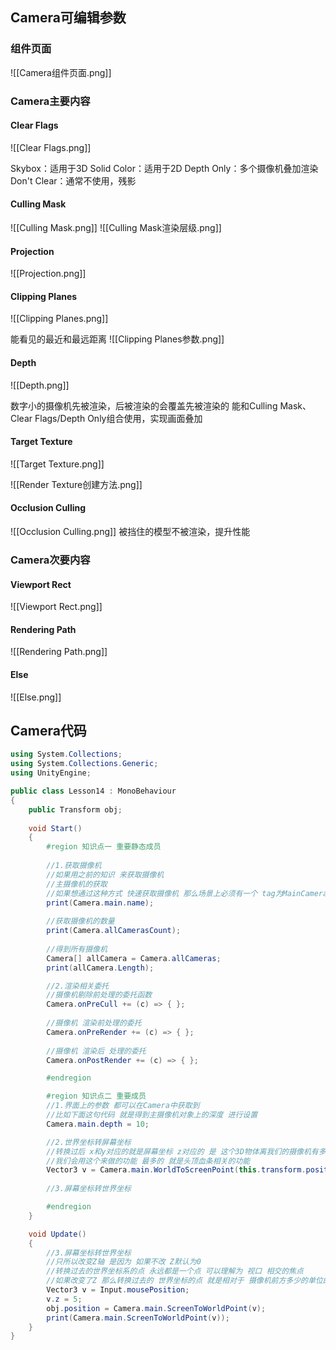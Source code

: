 ## Camera可编辑参数
### 组件页面
![[Camera组件页面.png]]
### Camera主要内容
#### Clear Flags
![[Clear Flags.png]]

Skybox：适用于3D
Solid Color：适用于2D
Depth Only：多个摄像机叠加渲染
Don't Clear：通常不使用，残影

#### Culling Mask
 ![[Culling Mask.png]]
 ![[Culling Mask渲染层级.png]]
#### Projection
![[Projection.png]]

#### Clipping Planes
![[Clipping Planes.png]]

能看见的最近和最远距离
![[Clipping Planes参数.png]]
#### Depth
![[Depth.png]]

数字小的摄像机先被渲染，后被渲染的会覆盖先被渲染的
能和Culling Mask、Clear Flags/Depth Only组合使用，实现画面叠加

#### Target Texture
![[Target Texture.png]]

![[Render Texture创建方法.png]]


#### Occlusion Culling
![[Occlusion Culling.png]]
被挡住的模型不被渲染，提升性能

### Camera次要内容
#### Viewport Rect
![[Viewport Rect.png]]

#### Rendering Path
![[Rendering Path.png]]

#### Else
![[Else.png]]

## Camera代码
```c#
using System.Collections;
using System.Collections.Generic;
using UnityEngine;

public class Lesson14 : MonoBehaviour
{
    public Transform obj;
    
    void Start()
    {
        #region 知识点一 重要静态成员
        
        //1.获取摄像机
        //如果用之前的知识 来获取摄像机
        //主摄像机的获取
        //如果想通过这种方式 快速获取摄像机 那么场景上必须有一个 tag为MainCamera的摄像机
        print(Camera.main.name);
        
        //获取摄像机的数量
        print(Camera.allCamerasCount);
        
        //得到所有摄像机
        Camera[] allCamera = Camera.allCameras;
        print(allCamera.Length);

        //2.渲染相关委托
        //摄像机剔除前处理的委托函数
        Camera.onPreCull += (c) => { };
        
        //摄像机 渲染前处理的委托
        Camera.onPreRender += (c) => { };
        
        //摄像机 渲染后 处理的委托
        Camera.onPostRender += (c) => { };

        #endregion

        #region 知识点二 重要成员
        //1.界面上的参数 都可以在Camera中获取到
        //比如下面这句代码 就是得到主摄像机对象上的深度 进行设置
        Camera.main.depth = 10;

        //2.世界坐标转屏幕坐标
        //转换过后 x和y对应的就是屏幕坐标 z对应的 是 这个3D物体离我们的摄像机有多远
        //我们会用这个来做的功能 最多的 就是头顶血条相关的功能
        Vector3 v = Camera.main.WorldToScreenPoint(this.transform.position);
        
        //3.屏幕坐标转世界坐标

        #endregion
    }

    void Update()
    {
        //3.屏幕坐标转世界坐标
        //只所以改变Z轴 是因为 如果不改 Z默认为0
        //转换过去的世界坐标系的点 永远都是一个点 可以理解为 视口 相交的焦点
        //如果改变了Z 那么转换过去的 世界坐标的点 就是相对于 摄像机前方多少的单位的横截面上的世界坐标点
        Vector3 v = Input.mousePosition;
        v.z = 5;
        obj.position = Camera.main.ScreenToWorldPoint(v);
        print(Camera.main.ScreenToWorldPoint(v));
    }
}
```
